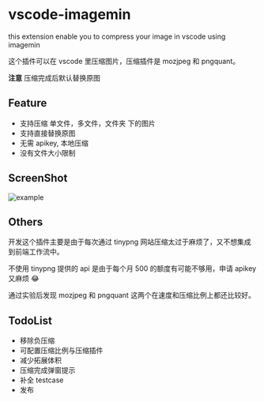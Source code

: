 # vscode-imagemin

this extension enable you to compress your image in vscode using imagemin

这个插件可以在 vscode 里压缩图片，压缩插件是 mozjpeg 和 pngquant。

**注意** 
压缩完成后默认替换原图


## Feature
- 支持压缩 单文件，多文件，文件夹 下的图片
- 支持直接替换原图
- 无需 apikey, 本地压缩
- 没有文件大小限制

## ScreenShot
![example](https://images.xiaozhuanlan.com/photo/2020/7c9305e662282413b18296203bbc11c6.gif)

## Others
开发这个插件主要是由于每次通过 tinypng 网站压缩太过于麻烦了，又不想集成到前端工作流中。

不使用 tinypng 提供的 api 是由于每个月 500 的额度有可能不够用，申请 apikey 又麻烦 😂

通过实验后发现 mozjpeg 和 pngquant 这两个在速度和压缩比例上都还比较好。

## TodoList
- 移除负压缩
- 可配置压缩比例与压缩插件
- 减少拓展体积
- 压缩完成弹窗提示
- 补全 testcase
- 发布